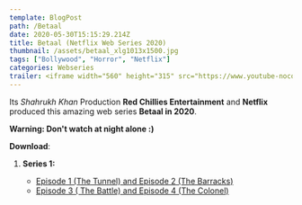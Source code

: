 ```yaml
---
template: BlogPost
path: /Betaal
date: 2020-05-30T15:15:29.214Z
title: Betaal (Netflix Web Series 2020)
thumbnail: /assets/betaal_xlg1013x1500.jpg
tags: ["Bollywood", "Horror", "Netflix"]
categories: Webseries
trailer: <iframe width="560" height="315" src="https://www.youtube-nocookie.com/embed/YSEVaVc-nOo" frameborder="0" allow="accelerometer; autoplay; encrypted-media; gyroscope; picture-in-picture" allowfullscreen></iframe>
---
```

Its *Shahrukh Khan* Production **Red Chillies Entertainment** and **Netflix** produced this amazing web series **Betaal in 2020**.

**Warning: Don't watch at night alone :)**

**Download**:

1. **Series 1:**

   * [Episode 1 (The Tunnel) and Episode 2 (The Barracks)](https://we.tl/t-A3yIhvEo2t)
   * [Episode 3 ( The Battle) and Episode 4 (The Colonel)](https://we.tl/t-7QbK9LesLH)
